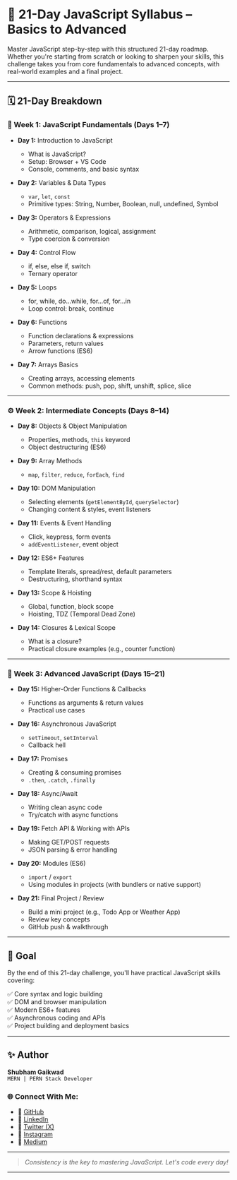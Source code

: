 # 🚀 21-Day JavaScript Syllabus – Basics to Advanced

Master JavaScript step-by-step with this structured 21-day roadmap. Whether you're starting from scratch or looking to sharpen your skills, this challenge takes you from core fundamentals to advanced concepts, with real-world examples and a final project.

---

## 🗓️ 21-Day Breakdown

### 🔰 Week 1: JavaScript Fundamentals (Days 1–7)

- **Day 1:** Introduction to JavaScript  
  - What is JavaScript?  
  - Setup: Browser + VS Code  
  - Console, comments, and basic syntax  

- **Day 2:** Variables & Data Types  
  - `var`, `let`, `const`  
  - Primitive types: String, Number, Boolean, null, undefined, Symbol  

- **Day 3:** Operators & Expressions  
  - Arithmetic, comparison, logical, assignment  
  - Type coercion & conversion  

- **Day 4:** Control Flow  
  - if, else, else if, switch  
  - Ternary operator  

- **Day 5:** Loops  
  - for, while, do...while, for...of, for...in  
  - Loop control: break, continue  

- **Day 6:** Functions  
  - Function declarations & expressions  
  - Parameters, return values  
  - Arrow functions (ES6)  

- **Day 7:** Arrays Basics  
  - Creating arrays, accessing elements  
  - Common methods: push, pop, shift, unshift, splice, slice  

---

### ⚙️ Week 2: Intermediate Concepts (Days 8–14)

- **Day 8:** Objects & Object Manipulation  
  - Properties, methods, `this` keyword  
  - Object destructuring (ES6)  

- **Day 9:** Array Methods  
  - `map`, `filter`, `reduce`, `forEach`, `find`  

- **Day 10:** DOM Manipulation  
  - Selecting elements (`getElementById`, `querySelector`)  
  - Changing content & styles, event listeners  

- **Day 11:** Events & Event Handling  
  - Click, keypress, form events  
  - `addEventListener`, event object  

- **Day 12:** ES6+ Features  
  - Template literals, spread/rest, default parameters  
  - Destructuring, shorthand syntax  

- **Day 13:** Scope & Hoisting  
  - Global, function, block scope  
  - Hoisting, TDZ (Temporal Dead Zone)  

- **Day 14:** Closures & Lexical Scope  
  - What is a closure?  
  - Practical closure examples (e.g., counter function)  

---

### 🚀 Week 3: Advanced JavaScript (Days 15–21)

- **Day 15:** Higher-Order Functions & Callbacks  
  - Functions as arguments & return values  
  - Practical use cases  

- **Day 16:** Asynchronous JavaScript  
  - `setTimeout`, `setInterval`  
  - Callback hell  

- **Day 17:** Promises  
  - Creating & consuming promises  
  - `.then`, `.catch`, `.finally`  

- **Day 18:** Async/Await  
  - Writing clean async code  
  - Try/catch with async functions  

- **Day 19:** Fetch API & Working with APIs  
  - Making GET/POST requests  
  - JSON parsing & error handling  

- **Day 20:** Modules (ES6)  
  - `import` / `export`  
  - Using modules in projects (with bundlers or native support)  

- **Day 21:** Final Project / Review  
  - Build a mini project (e.g., Todo App or Weather App)  
  - Review key concepts  
  - GitHub push & walkthrough  

---

## 🎯 Goal

By the end of this 21-day challenge, you'll have practical JavaScript skills covering:

✅ Core syntax and logic building  
✅ DOM and browser manipulation  
✅ Modern ES6+ features  
✅ Asynchronous coding and APIs  
✅ Project building and deployment basics  

---

## ✨ Author

**Shubham Gaikwad**  
`MERN | PERN Stack Developer`  

### 🌐 Connect With Me:

- 🔗 [GitHub](https://github.com/FullStackDeveloperShubham)  
- 🔗 [LinkedIn](https://www.linkedin.com/in/shubham-gaikwad-62499329a/)  
- 🔗 [Twitter (X)](https://x.com/ItsDevShubham)  
- 🔗 [Instagram](https://www.instagram.com/developer_shubham_/)  
- 🔗 [Medium](https://medium.com/@s35919223)  

---

> _Consistency is the key to mastering JavaScript. Let's code every day!_

---
